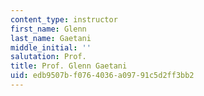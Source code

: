 ```yaml
---
content_type: instructor
first_name: Glenn
last_name: Gaetani
middle_initial: ''
salutation: Prof.
title: Prof. Glenn Gaetani
uid: edb9507b-f076-4036-a097-91c5d2ff3bb2
---
```

